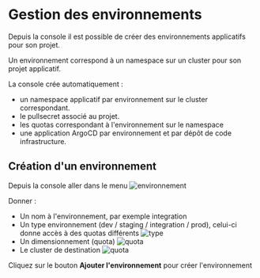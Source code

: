 # Gestion des environnements

Depuis la console il est possible de créer des environnements applicatifs pour son projet.

Un environnement correspond à un namespace sur un cluster pour son projet applicatif.

La console crée automatiquement :
 - un namespace applicatif par environnement sur le cluster correspondant.
 - le pullsecret associé au projet.
 - les quotas correspondant à l'environnement sur le namespace
 - une application ArgoCD par environnement et par dépôt de code infrastructure.

 ## Création d'un environnement

 Depuis la console aller dans le menu ![environnement](/img/environnement/menu.png)

 Donner :
  - Un nom à l'environnement, par exemple integration
  - Un type environnement (dev / staging / integration / prod), celui-ci donne accès à des quotas différents
  ![type](/img/environnement/type-env.png)
  - Un dimensionnement (quota)
  ![quota](/img/environnement/quota-env.png)
  - Le cluster de destination
  ![quota](/img/environnement/cluster-env.png)

Cliquez sur le bouton **Ajouter l'environnement** pour créer l'environnement
